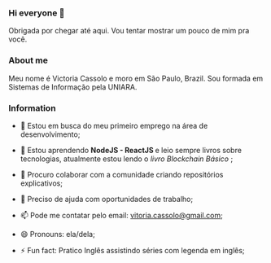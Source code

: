 ### Hi everyone 👋
Obrigada por chegar até aqui. Vou tentar mostrar um pouco de mim pra você.


### About me
Meu nome é Victoria Cassolo e moro em São Paulo, Brazil. Sou formada em Sistemas de Informação pela UNIARA.


<!--
**victoriacassolo/victoriacassolo** is a ✨ _special_ ✨ repository because its `README.md` (this file) appears on your GitHub profile.

Here are some ideas to get you started:
-->
<!--- 💬 Ask me about ...-->
### Information

- 🔭 Estou em busca do meu primeiro emprego na área de desenvolvimento;

- 🌱 Estou aprendendo <strong> NodeJS - ReactJS </strong> e leio sempre livros sobre tecnologias, atualmente estou lendo o <em>livro Blockchain Básico </em>;

- 👯 Procuro colaborar com a comunidade criando repositórios explicativos;

- 🤔 Preciso de ajuda com oportunidades de trabalho;

- 📫 Pode me contatar pelo email: vitoria.cassolo@gmail.com;

- 😄 Pronouns: ela/dela;

- ⚡ Fun fact: Pratico Inglês assistindo séries com legenda em inglês;
